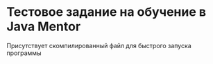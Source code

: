 # Тестовое задание на обучение в Java Mentor

Присутствует скомпилированный файл для быстрого запуска программы
